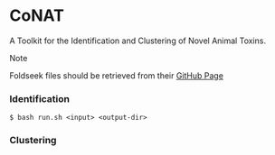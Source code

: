 # CoNAT
A Toolkit for the Identification and Clustering of Novel Animal Toxins.

> [!NOTE]
> Foldseek files should be retrieved from their [GitHub Page]((https://github.com/steineggerlab/foldseek))

### Identification

```
$ bash run.sh <input> <output-dir> 
```

### Clustering
